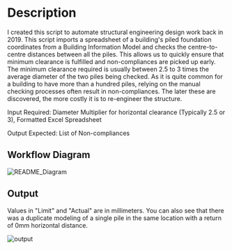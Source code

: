# Description
I created this script to automate structural engineering design work back in 2019. This script imports a spreadsheet of a building's piled foundation coordinates from a Building Information Model and checks the centre-to-centre distances between all the piles. This allows us to quickly ensure that minimum clearance is fulfilled and non-compliances are picked up early. The minimum clearance required is usually between 2.5 to 3 times the average diameter of the two piles being checked. As it is quite common for a building to have more than a hundred piles, relying on the manual checking processes often result in non-compliances. The later these are discovered, the more costly it is to re-engineer the structure.

Input Required: Diameter Multiplier for horizontal clearance (Typically 2.5 or 3), Formatted Excel Spreadsheet

Output Expected: List of Non-compliances

## Workflow Diagram
![README_Diagram](https://github.com/jeraldhan92/pilespacechecker/assets/49491450/217a393c-81fa-490e-942d-75507e6e6cd2)

## Output
Values in "Limit" and "Actual" are in millimeters. You can also see that there was a duplicate modeling of a single pile in the same location with a return of 0mm horizontal distance.

![output](https://github.com/jeraldhan92/pilespacechecker/assets/49491450/f64ec1cd-c382-4034-b4d2-ea7c3d709411)

